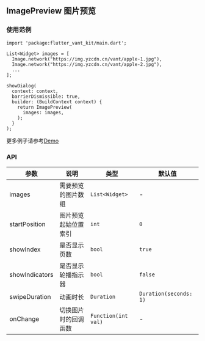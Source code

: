 ## ImagePreview 图片预览

### 使用范例

```
import 'package:flutter_vant_kit/main.dart';

List<Widget> images = [
  Image.network("https://img.yzcdn.cn/vant/apple-1.jpg"),
  Image.network("https://img.yzcdn.cn/vant/apple-2.jpg"),
  ...
];

showDialog(
  context: context,
  barrierDismissible: true,
  builder: (BuildContext context) {
    return ImagePreview(
      images: images,
    );
  }
);
```

更多例子请参考[Demo](../example/lib/routes/demoImagePreview.dart)

### API

| 参数 | 说明 | 类型 | 默认值 |
| ------------ | ------------ | ------------ | ------------ |
| images | 需要预览的图片数组 | `List<Widget>` | - |
| startPosition | 图片预览起始位置索引 | `int` | `0` |
| showIndex | 是否显示页数 | `bool` | `true` |
| showIndicators | 是否显示轮播指示器 | `bool` | `false` |
| swipeDuration | 动画时长| `Duration` | `Duration(seconds: 1)` |
| onChange | 切换图片时的回调函数 | `Function(int val)` | - |
